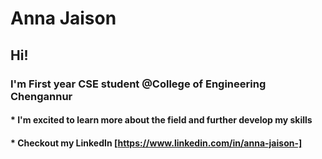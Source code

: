 # Anna Jaison

## Hi! 
### I'm First year CSE student @College of Engineering Chengannur

#### * I'm excited to learn more about the field and further develop my skills
#### * Checkout my LinkedIn [https://www.linkedin.com/in/anna-jaison-]